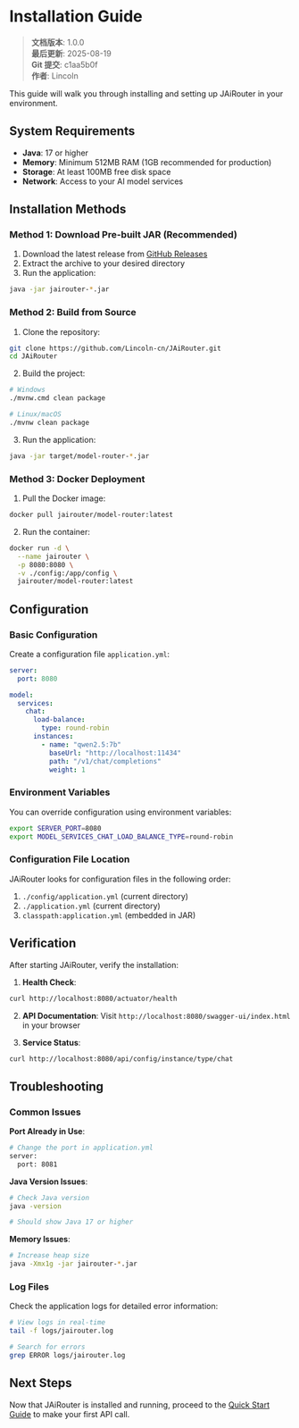 ﻿# Installation Guide

<!-- 版本信息 -->
> **文档版本**: 1.0.0  
> **最后更新**: 2025-08-19  
> **Git 提交**: c1aa5b0f  
> **作者**: Lincoln
<!-- /版本信息 -->



This guide will walk you through installing and setting up JAiRouter in your environment.

## System Requirements

- **Java**: 17 or higher
- **Memory**: Minimum 512MB RAM (1GB recommended for production)
- **Storage**: At least 100MB free disk space
- **Network**: Access to your AI model services

## Installation Methods

### Method 1: Download Pre-built JAR (Recommended)

1. Download the latest release from [GitHub Releases](https://github.com/Lincoln-cn/JAiRouter/releases)
2. Extract the archive to your desired directory
3. Run the application:

```bash
java -jar jairouter-*.jar
```

### Method 2: Build from Source

1. Clone the repository:
```bash
git clone https://github.com/Lincoln-cn/JAiRouter.git
cd JAiRouter
```

2. Build the project:
```bash
# Windows
./mvnw.cmd clean package

# Linux/macOS
./mvnw clean package
```

3. Run the application:
```bash
java -jar target/model-router-*.jar
```

### Method 3: Docker Deployment

1. Pull the Docker image:
```bash
docker pull jairouter/model-router:latest
```

2. Run the container:
```bash
docker run -d \
  --name jairouter \
  -p 8080:8080 \
  -v ./config:/app/config \
  jairouter/model-router:latest
```

## Configuration

### Basic Configuration

Create a configuration file `application.yml`:

```yaml
server:
  port: 8080

model:
  services:
    chat:
      load-balance:
        type: round-robin
      instances:
        - name: "qwen2.5:7b"
          baseUrl: "http://localhost:11434"
          path: "/v1/chat/completions"
          weight: 1
```

### Environment Variables

You can override configuration using environment variables:

```bash
export SERVER_PORT=8080
export MODEL_SERVICES_CHAT_LOAD_BALANCE_TYPE=round-robin
```

### Configuration File Location

JAiRouter looks for configuration files in the following order:

1. `./config/application.yml` (current directory)
2. `./application.yml` (current directory)
3. `classpath:application.yml` (embedded in JAR)

## Verification

After starting JAiRouter, verify the installation:

1. **Health Check**:
```bash
curl http://localhost:8080/actuator/health
```

2. **API Documentation**:
Visit `http://localhost:8080/swagger-ui/index.html` in your browser

3. **Service Status**:
```bash
curl http://localhost:8080/api/config/instance/type/chat
```

## Troubleshooting

### Common Issues

**Port Already in Use**:
```bash
# Change the port in application.yml
server:
  port: 8081
```

**Java Version Issues**:
```bash
# Check Java version
java -version

# Should show Java 17 or higher
```

**Memory Issues**:
```bash
# Increase heap size
java -Xmx1g -jar jairouter-*.jar
```

### Log Files

Check the application logs for detailed error information:

```bash
# View logs in real-time
tail -f logs/jairouter.log

# Search for errors
grep ERROR logs/jairouter.log
```

## Next Steps

Now that JAiRouter is installed and running, proceed to the [Quick Start Guide](quick-start.md) to make your first API call.